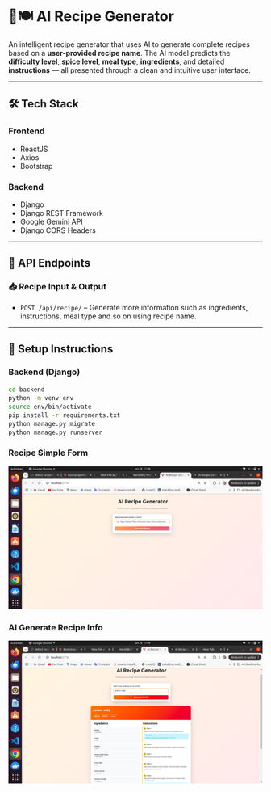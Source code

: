 # 🧠🍽️ AI Recipe Generator

An intelligent recipe generator that uses AI to generate complete recipes based on a **user-provided recipe name**. The AI model predicts the **difficulty level**, **spice level**, **meal type**, **ingredients**, and detailed **instructions** — all presented through a clean and intuitive user interface.

---

## 🛠️ Tech Stack

### Frontend

- ReactJS
- Axios
- Bootstrap

### Backend

- Django
- Django REST Framework
- Google Gemini API
- Django CORS Headers

---

## 🔗 API Endpoints

### 📥 Recipe Input & Output

- `POST /api/recipe/` – Generate more information such as ingredients, instructions, meal type and so on using recipe name.

---

## 🔧 Setup Instructions

### Backend (Django)

```bash
cd backend
python -m venv env
source env/bin/activate
pip install -r requirements.txt
python manage.py migrate
python manage.py runserver
```

### Recipe Simple Form

![Recipe Form](RecipeAppImages/Recipe_Form.png)

### AI Generate Recipe Info

![Generated Recipe](RecipeAppImages/Recipe_Generator.png)
